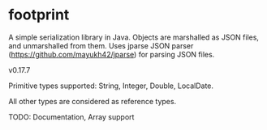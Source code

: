 # footprint

A simple serialization library in Java. Objects are marshalled as JSON files, and unmarshalled from them. Uses jparse JSON parser (https://github.com/mayukh42/jparse) for parsing JSON files. 

v0.17.7

Primitive types supported: String, Integer, Double, LocalDate. 

All other types are considered as reference types. 


TODO: Documentation, Array support
